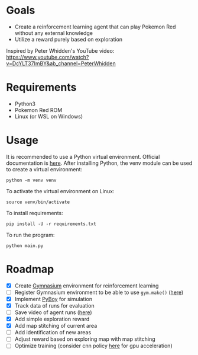 # Goals
- Create a reinforcement learning agent that can play Pokemon Red without any external knowledge
- Utilize a reward purely based on exploration

Inspired by Peter Whidden's YouTube video: 
https://www.youtube.com/watch?v=DcYLT37ImBY&ab_channel=PeterWhidden

# Requirements
- Python3
- Pokemon Red ROM
- Linux (or WSL on Windows)

# Usage
It is recommended to use a Python virtual environment. Official documentation is [here](https://docs.python.org/3/library/venv.html).
After installing Python, the venv module can be used to create a virtual environment:
```
python -m venv venv
```
To activate the virtual environment on Linux:
```
source venv/bin/activate
```
To install requirements:
```
pip install -U -r requirements.txt
``` 
To run the program:
```
python main.py
```

# Roadmap
- [x] Create [Gymnasium](https://github.com/Farama-Foundation/Gymnasium) environment for reinforcement learning
- [ ] Register Gymnasium environment to be able to use ```gym.make()``` ([here](https://gymnasium.farama.org/introduction/create_custom_env/#registering-and-making-the-environment))
- [x] Implement [PyBoy](https://github.com/Baekalfen/PyBoy) for simulation
- [x] Track data of runs for evaluation
- [ ] Save video of agent runs ([here](https://gymnasium.farama.org/introduction/record_agent/))
- [x] Add simple exploration reward
- [x] Add map stitching of current area
- [ ] Add identification of new areas
- [ ] Adjust reward based on exploring map with map stitching
- [ ] Optimize training (consider cnn policy [here](https://stable-baselines.readthedocs.io/en/master/modules/policies.html#stable_baselines.common.policies.CnnPolicy) for gpu acceleration)
